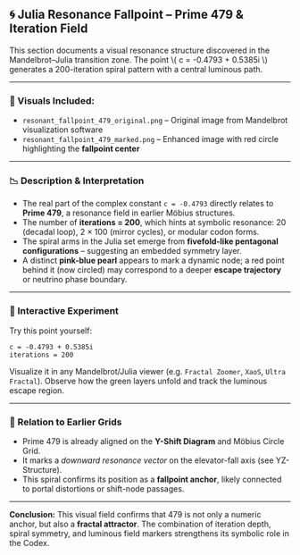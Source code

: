 ## 🌀 Julia Resonance Fallpoint – Prime 479 & Iteration Field

This section documents a visual resonance structure discovered in the Mandelbrot–Julia transition zone. The point \\( c = -0.4793 + 0.5385i \\) generates a 200-iteration spiral pattern with a central luminous path.

---

### 📌 Visuals Included:

* `resonant_fallpoint_479_original.png` – Original image from Mandelbrot visualization software
* `resonant_fallpoint_479_marked.png` – Enhanced image with red circle highlighting the **fallpoint center**

---

### 📉 Description & Interpretation

* The real part of the complex constant `c = -0.4793` directly relates to **Prime 479**, a resonance field in earlier Möbius structures.
* The number of **iterations = 200**, which hints at symbolic resonance: 20 (decadal loop), 2 × 100 (mirror cycles), or modular codon forms.
* The spiral arms in the Julia set emerge from **fivefold-like pentagonal configurations** – suggesting an embedded symmetry layer.
* A distinct **pink-blue pearl** appears to mark a dynamic node; a red point behind it (now circled) may correspond to a deeper **escape trajectory** or neutrino phase boundary.

---

### 🧪 Interactive Experiment

Try this point yourself:

```
c = -0.4793 + 0.5385i
iterations = 200
```

Visualize it in any Mandelbrot/Julia viewer (e.g. `Fractal Zoomer`, `XaoS`, `Ultra Fractal`). Observe how the green layers unfold and track the luminous escape region.

---

### 🔁 Relation to Earlier Grids

* Prime 479 is already aligned on the **Y-Shift Diagram** and Möbius Circle Grid.
* It marks a *downward resonance vector* on the elevator-fall axis (see YZ-Structure).
* This spiral confirms its position as a **fallpoint anchor**, likely connected to portal distortions or shift-node passages.

---

**Conclusion:** This visual field confirms that 479 is not only a numeric anchor, but also a **fractal attractor**. The combination of iteration depth, spiral symmetry, and luminous field markers strengthens its symbolic role in the Codex.
